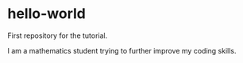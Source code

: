 # hello-world
First repository for the tutorial.

I am a mathematics student trying to further improve my coding skills.
